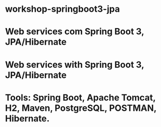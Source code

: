 # workshop-springboot3-jpa

# Web services com Spring Boot 3, JPA/Hibernate
# Web services with Spring Boot 3, JPA/Hibernate

# Tools: Spring Boot, Apache Tomcat, H2, Maven, PostgreSQL, POSTMAN, Hibernate.
